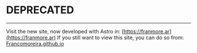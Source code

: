 # DEPRECATED
___

Visit the new site, now developed with Astro in: [https://franmore.ar](https://franmore.ar)
If you still want to view this site, you can do so from: [Francomoreira.github.io](https://francomoreira.github.io)
